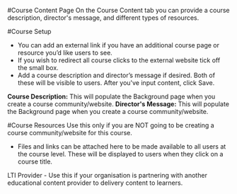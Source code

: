 #Course Content Page
On the Course Content tab you can provide a course description, director's message, and different types of resources.



#Course Setup
* You can add an external link if you have an additional course page or resource you’d like users to see.
* If you wish to redirect all course clicks to the external website tick off the small box.
* Add a course description and director’s message if desired.  Both of these will be visible to users.  After you've input content, click Save.

**Course Description:** This will populate the Background page when you create a course community/website.
**Director's Message:** This will populate the Background page when you create a course community/website.

#Course Resources
Use this only if you are NOT going to be creating a course community/website for this course.

* Files and links can be attached here to be made available to all users at the course level. These will be displayed to users when they click on a course title.

LTI Provider - Use this if your organisation is partnering with another educational content provider to delivery content to learners.
